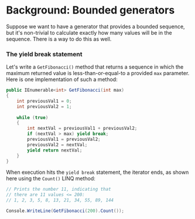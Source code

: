 # Background: Bounded generators

Suppose we want to have a generator that provides a bounded sequence, but it's non-trivial to calculate exactly how many values will be in the sequence. There is a way to do this as well.

### The yield break statement
Let's write a `GetFibonacci()` method that returns a sequence in which the maximum returned value is less-than-or-equal-to a provided `max` parameter. Here is one implementation of such a method:

```csharp
public IEnumerable<int> GetFibonacci(int max)
{
    int previousVal1 = 0;
    int previousVal2 = 1;
	
	while (true)
	{
		int nextVal = previousVal1 + previousVal2;
		if (nextVal > max) yield break;
		previousVal1 = previousVal2;
		previousVal2 = nextVal;
		yield return nextVal;
	}
}
```

When execution hits the `yield break` statement, the iterator ends, as shown here using the `Count()` LINQ method:

```csharp
// Prints the number 11, indicating that
// there are 11 values <= 200:
// 1, 2, 3, 5, 8, 13, 21, 34, 55, 89, 144

Console.WriteLine(GetFibonacci(200).Count());
```
